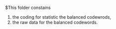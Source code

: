 $This folder constains 
1. the coding for statistic the balanced codewrods,
2. the raw data for the balanced codewords.
